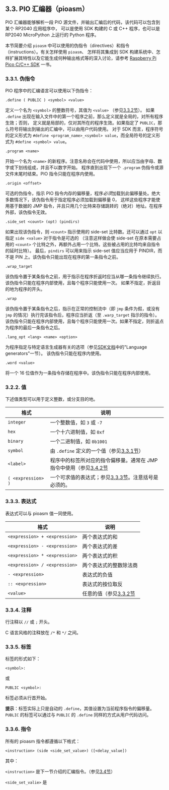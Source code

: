 ## 3.3. PIO 汇编器（pioasm）


PIO 汇编器能够解析一段 PIO 源文件，并输出汇编后的代码，该代码可以包含到某个 RP2040 应用程序中，
可以是使用 SDK 构建的 C 或 C++ 程序，也可以是 RP2040 MicroPython 上运行的 Python 程序。

本节简要介绍 `pioasm` 中可以使用的伪指令（directives）和指令（instructions）。有关怎样使用 `pioasm`、
怎样将其集成到 SDK 构建系统中、怎样扩展其特性以及它能生成何种输出格式等的深入讨论，请参考 [Raspberry Pi Pico C/C++ SDK](https://datasheets.raspberrypi.org/pico/raspberry-pi-pico-c-sdk.pdf) 一书。


### 3.3.1. 伪指令

PIO 程序中的汇编语言可以使用以下伪指令：

`.define ( PUBLIC ) <symbol> <value>`

定义一个名为 `<symbol>` 的整数符号，其值为 `<value>` （参见[3.3.2节](section3-3#TODO)）。
如果 `.define` 出现在输入文件中的第一个程序之前，那么定义就是全局的，对所有程序生效；否则，
定义就是局部的，仅对其所在的程序生效。如果指定了 `PUBLIC`，那么符号将输出到输出的汇编中，可以由用户代码使用。
对于 SDK 而言，程序符号的定义形式为 `#define <program_name>_<symbol> value`，而全局符号的定义形式为
`#define <symbol> value`。

`.program <name>`

开始一个名为 `<name>` 的新程序。注意名称会在代码中使用，所以应当由字母、数字或下划线组成，并且不以数字开始。
程序直到出现下一个 `.program` 伪指令或源文件末尾时结束。PIO 指令只能在程序内使用。

`.origin <offset>`

可选的伪指令，指示 PIO 指令内存的偏移量，程序*必须*加载到此偏移量处。绝大多数情况下，该伪指令用于指定程序必须加载到偏移量 0，
这样这些程序才能使用基于数据的 JMP 指令，并且只用几个比特来存储跳转的（绝对）地址。在程序外部，该伪指令无效。

`.side_set <count> (opt) (pindirs)`

如果出现该伪指令，则 `<count>` 指示使用的 side-set 比特数。还可以通过 `opt` 以指定 `side <value>` 对于指令是可选的
（注意这样做会使 side-set 在原本需要占用的 `<count>` 个比特之外，再额外占用一个比特。这些被占用的比特均来自指令的延时比特）。
最后，`pindirs` 可以用来指示 side-set 值应当应用于 PINDIR，而不是 PIN 上。该伪指令只能出现在程序的第一条指令之前。


`.wrap_target`

该伪指令置于某条指令之前，用于指示在程序折返时应当从哪一条指令继续执行。该伪指令只能在程序内部使用，且每个程序只能使用一次。
如果不指定，折返目的地为程序的开头。

`.wrap`

该伪指令置于某条指令之后，指示在正常的控制流中（即 `jmp` 条件为假，或没有 `jmp` 的情况）执行完该指令后，程序应当折返（至 `.warp_target` 指示的指令）。
该伪指令只能在程序内部使用，且每个程序只能使用一次。如果不指定，则折返点为程序的最后一条指令之后。

`.lang_opt <lang> <name> <option>`

为程序指定与特定语言生成器有关的选项（参见[SDK文档](https://datasheets.raspberrypi.org/pico/raspberry-pi-pico-c-sdk.pdf)中的"Language generators"一节）。
该伪指令只能在程序内使用。


`.word <value>`

将一个 16 位值作为一条指令存储在程序中。该伪指令只能在程序内部使用。


### 3.2.2. 值


下述值类型可以用于定义整数，或分支目的地。

| 格式 | 说明 |
|-----|------|
| `integer` | 一个整数值，如 `3` 或 `-7` |
| `hex`     | 一个十六进制值，如 `0xf` |
| `binary`  | 一个二进制值，如 `0b1001` |
| `symbol`  | 由 `.define` 定义的一个值（参见[3.3.1节](#331-伪指令)） |
| `<label>` | 程序中的标签所对应的指令偏移量。通常在 JMP 指令中使用（参见[3.4.2节](#TODO) |
| `( <expression> )` | 一个可求值的表达式；参见[3.3.3节](#333-表达式)。注意括号是必须的。 |


### 3.3.3. 表达式

表达式可以与 pioasm 值一同使用。

| 格式 | 说明 |
|-----|------|
| `<expression> + <expression>` | 两个表达式的和 |
| `<expression> - <expression>` | 两个表达式的差 |
| `<expression> * <expression>` | 两个表达式的积 |
| `<expression> / <expression>` | 两个表达式的整数除法商 |
| `- <expression>` | 表达式的负值 |
| `:: <expression>` | 表达式的按位取反 |
| `<value>` | 任意的值（参见[3.3.2节](#332-值) |



### 3.3.4. 注释

行注释以 `//` 或 `;` 开头。

C 语言风格的注释放在 `/*` 和 `*/` 之间。


### 3.3.5. 标签

标签的形式如下：

`<symbol>:`

或

`PUBLIC <symbol>:`

标签必须从行首开始。

**提示**：标签实际上只是自动的 `.define`，其值设置为当前程序指令的偏移量。`PUBLIC` 的标签可以通过与 `PUBLIC` 的 `.define` 同样的方式从用户代码访问。



### 3.3.6. 指令

所有的 pioasm 指令都遵循以下格式：

`<instruction> (side <side_set_value>) ([<delay_value])`

其中：

`<instruction>` 是下一节介绍的汇编指令。（参见[3.4节](section3-4)）

`<side_set_valie>` 是